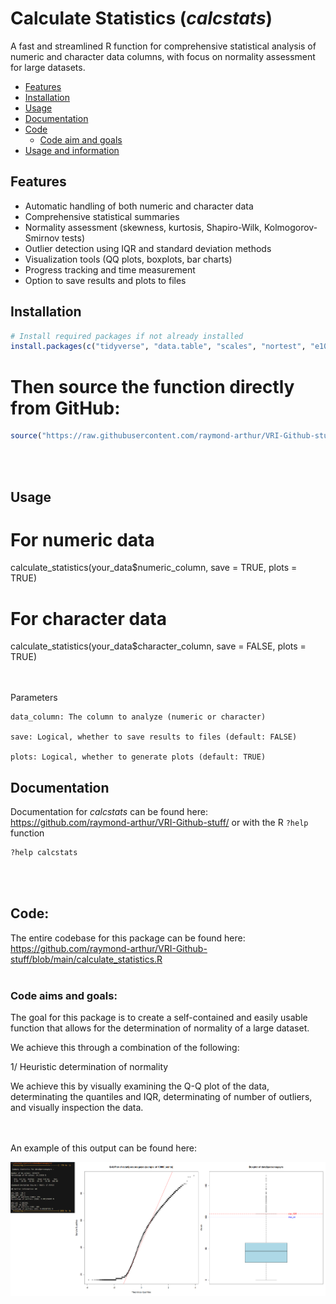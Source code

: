 Calculate Statistics (_calcstats_)
================
A fast and streamlined R function for comprehensive statistical analysis of numeric and character data columns, with focus on normality assessment for large datasets.

- [Features](#Features)
- [Installation](#Installation)
- [Usage](#Usage)
- [Documentation](#Documentation)
- [Code](#Code)
  - [Code aim and goals](#code-aims-and-goals:)
- [Usage and information](#Usage)


## Features

- Automatic handling of both numeric and character data
- Comprehensive statistical summaries
- Normality assessment (skewness, kurtosis, Shapiro-Wilk, Kolmogorov-Smirnov tests)
- Outlier detection using IQR and standard deviation methods
- Visualization tools (QQ plots, boxplots, bar charts)
- Progress tracking and time measurement
- Option to save results and plots to files


## Installation

```r
# Install required packages if not already installed
install.packages(c("tidyverse", "data.table", "scales", "nortest", "e1071", "fastqq"))
```

# Then source the function directly from GitHub:
```r
source("https://raw.githubusercontent.com/raymond-arthur/VRI-Github-stuff/main/calculate_statistics.R")
```

<br>
<br>

## Usage
# For numeric data
calculate_statistics(your_data$numeric_column, save = TRUE, plots = TRUE)

# For character data
calculate_statistics(your_data$character_column, save = FALSE, plots = TRUE)

<br>
<br>
Parameters

    data_column: The column to analyze (numeric or character)
    
    save: Logical, whether to save results to files (default: FALSE)
    
    plots: Logical, whether to generate plots (default: TRUE)

## Documentation

Documentation for _calcstats_ can be found here:
<https://github.com/raymond-arthur/VRI-Github-stuff/> or with the R `?help` function

```r
?help calcstats
```

<br> <br>

## Code:


The entire codebase for this package can be found here:
<https://github.com/raymond-arthur/VRI-Github-stuff/blob/main/calculate_statistics.R>
<br> <br>


### Code aims and goals:

The goal for this package is to create a self-contained and easily usable function that allows for the determination of normality of a large dataset.

We achieve this through a combination of the following:

1/ Heuristic determination of normality

We achieve this by visually examining the Q-Q plot of the data, determinating the quantiles and IQR, determinating of number of outliers, and visually inspection the data.

<br> <br>
An example of this output can be found here:

![](calculate_statistics.png)<!-- -->



